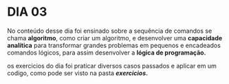 # DIA 03

No conteúdo desse dia foi ensinado sobre a sequência de comandos se chama **algoritmo**, como criar um algoritmo, e desenvolver uma **capacidade analítica** para transformar grandes problemas em pequenos e encadeados comandos lógicos, para assim desenvolver a **lógica de programação.** 

os exercicios do dia foi praticar diversos casos passados e aplicar em um codigo, como pode ser visto na pasta **_exercicios_.**